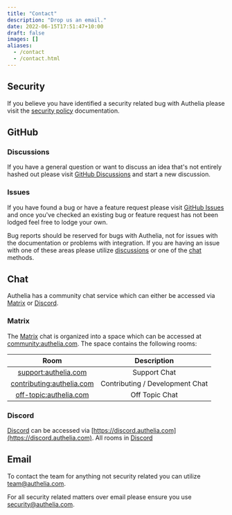 ```yaml
---
title: "Contact"
description: "Drop us an email."
date: 2022-06-15T17:51:47+10:00
draft: false
images: []
aliases:
  - /contact
  - /contact.html
---
```


## Security

If you believe you have identified a security related bug with Authelia please visit the [security policy](security.md)
documentation.

## GitHub

### Discussions

If you have a general question or want to discuss an idea that's not entirely hashed out please visit
[GitHub Discussions](https://github.com/authelia/authelia/discussions) and start a new discussion.

### Issues

If you have found a bug or have a feature request please visit
[GitHub Issues](https://github.com/authelia/authelia/issues) and once you've checked an existing bug or feature request
has not been lodged feel free to lodge your own.

Bug reports should be reserved for bugs with Authelia, not for issues with the documentation or problems with
integration. If you are having an issue with one of these areas please utilize [discussions](#discussions) or one of
the [chat](#chat) methods.

## Chat

Authelia has a community chat service which can either be accessed via [Matrix] or [Discord].

### Matrix

The [Matrix] chat is organized into a space which can be accessed at
[community:authelia.com](https://matrix.to/#/#community:authelia.com). The space contains the following rooms:

|                                    Room                                     |           Description           |
|:---------------------------------------------------------------------------:|:-------------------------------:|
|      [support:authelia.com](https://matrix.to/#/#support:authelia.com)      |          Support Chat           |
| [contributing:authelia.com](https://matrix.to/#/#contributing:authelia.com) | Contributing / Development Chat |
|    [off-topic:authelia.com](https://matrix.to/#/#off-topic:authelia.com)    |         Off Topic Chat          |

### Discord

[Discord] can be accessed via [https://discord.authelia.com](https://discord.authelia.com). All rooms in [Discord]

## Email

To contact the team for anything not security related you can utilize [team@authelia.com](mailto:team@authelia.com).

For all security related matters over email please ensure you use [security@authelia.com](mailto:team@authelia.com).

[Discord]: https://discord.com/
[Matrix]: https://matrix.org/
